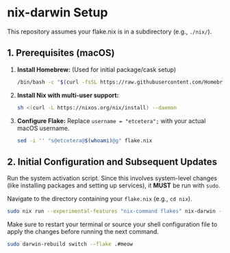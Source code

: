 # nix-darwin Setup

This repository assumes your flake.nix is in a subdirectory (e.g., `./nix/`).

## 1. Prerequisites (macOS)

1. **Install Homebrew:** (Used for initial package/cask setup)

   ```bash
   /bin/bash -c "$(curl -fsSL https://raw.githubusercontent.com/Homebrew/install/HEAD/install.sh)"
   ```

2. **Install Nix with multi-user support:**

   ```bash
   sh <(curl -L https://nixos.org/nix/install) --daemon
   ```

3. **Configure Flake:** Replace `username = "etcetera";` with your actual macOS username.

   ```bash
   sed -i '' "s@etcetera@$(whoami)@g" flake.nix
   ```

## 2. Initial Configuration and Subsequent Updates

Run the system activation script. Since this involves system-level changes (like installing packages and setting up services), it **MUST** be run with `sudo`.

Navigate to the directory containing your `flake.nix` (e.g., `cd nix`).

```bash
sudo nix run --experimental-features "nix-command flakes" nix-darwin -- switch --flake .#meow
```

Make sure to restart your terminal or source your shell configuration file to apply the changes before running the next command.

```bash
sudo darwin-rebuild switch --flake .#meow
```
